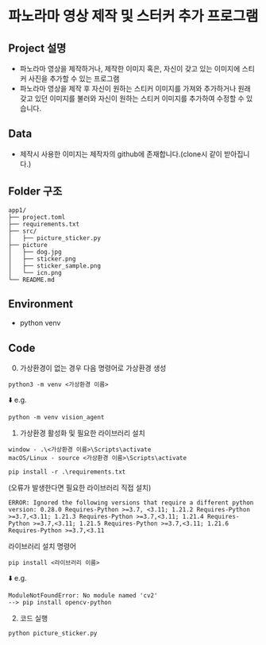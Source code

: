 # 파노라마 영상 제작 및 스터커 추가 프로그램

## Project 설명
- 파노라마 영상을 제작하거나, 제작한 이미지 혹은, 자신이 갖고 있는 이미지에 스티커 사진을 추가할 수 있는 프로그램
- 파노라마 영상을 제작 후 자신이 원하는 스티커 이미지를 가져와 추가하거나 원래 갖고 있던 이미지를 불러와 자신이 원하는 스티커 이미지를 추가하여 수정할 수 있습니다. 

## Data
- 제작시 사용한 이미지는 제작자의 github에 존재합니다.(clone시 같이 받아집니다.)

## Folder 구조
```
app1/
├── project.toml
├── requirements.txt
├── src/
│   ├── picture_sticker.py
├── picture
│   ├── dog.jpg
│   ├── sticker.png
│   ├── sticker_sample.png    
│   └── icn.png
└── README.md
```

## Environment
- python venv

## Code 
0. 가상환경이 없는 경우 다음 명령어로 가상환경 생성

```
python3 -m venv <가상환경 이름> 
```
⬇️ e.g.
```
python -m venv vision_agent 
```

1. 가상환경 활성화 및 필요한 라이브러리 설치
```
window - .\<가상환경 이름>\Scripts\activate
macOS/Linux - source <가상환경 이름>\Scripts\activate

pip install -r .\requirements.txt
```
(오류가 발생한다면 필요한 라이브러리 직접 설치)
```
ERROR: Ignored the following versions that require a different python version: 0.28.0 Requires-Python >=3.7, <3.11; 1.21.2 Requires-Python >=3.7,<3.11; 1.21.3 Requires-Python >=3.7,<3.11; 1.21.4 Requires-Python >=3.7,<3.11; 1.21.5 Requires-Python >=3.7,<3.11; 1.21.6 Requires-Python >=3.7,<3.11
```
라이브러리 설치 명령어
```
pip install <라이브러리 이름>
```
⬇️ e.g.
```
ModuleNotFoundError: No module named 'cv2'
--> pip install opencv-python
```

2. 코드 실행 
```
python picture_sticker.py
```
